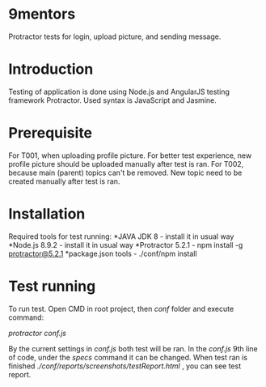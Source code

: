 # 9mentors
Protractor tests for login, upload picture, and sending message. 

# Introduction
Testing of application is done using Node.js and AngularJS testing framework Protractor. Used syntax is JavaScript and Jasmine.

# Prerequisite
For T001, when uploading profile picture. For better test experience, new profile picture should be uploaded manually after test is ran.
For T002, because main (parent) topics can't be removed. New topic need to be created manually after test is ran.

# Installation
Required tools for test running:
*JAVA JDK 8 - install it in usual way
*Node.js 8.9.2 - install it in usual way
*Protractor 5.2.1 - npm install -g protractor@5.2.1
*package.json tools - ./conf/npm install

# Test running
To run test. Open CMD in root project, then *conf* folder and execute command:

*protractor conf.js*

By the current settings in *conf.js* both test will be ran.
In the *conf.js* 9th line of code, under the *specs* command it can be changed.
When test ran is finished *./conf/reports/screenshots/testReport.html* , you can see test report.
